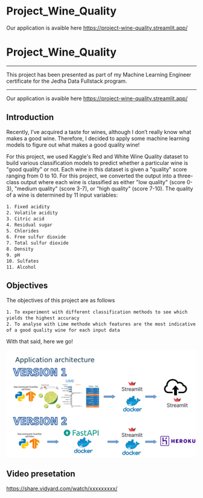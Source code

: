 # Project_Wine_Quality
Our application is avaible here https://project-wine-quality.streamlit.app/


# Project_Wine_Quality
-----------------------------------------------------------------------------------------------------------------------------

This project has been presented as part of my Machine Learning Engineer certificate for the Jedha Data Fullstack program.

-----------------------------------------------------------------------------------------------------------------------------


Our application is avaible here https://project-wine-quality.streamlit.app/

## Introduction

Recently, I’ve acquired a taste for wines, although I don’t really know what makes a good wine. Therefore, I decided to apply some machine learning models to figure out what makes a good quality wine!

For this project, we used Kaggle's Red and White Wine Quality dataset to build various classification models to predict whether a particular wine is "good quality" or not. Each wine in this dataset is given a "quality" score ranging from 0 to 10. For this project, we converted the output into a three-class output where each wine is classified as either "low quality" (score 0-3), "medium quality" (score 3-7), or "high quality" (score 7-10). The quality of a wine is determined by 11 input variables:

    1. Fixed acidity
    2. Volatile acidity
    3. Citric acid
    4. Residual sugar
    5. Chlorides
    6. Free sulfur dioxide
    7. Total sulfur dioxide
    8. Density
    9. pH
    10. Sulfates
    11. Alcohol

## Objectives

The objectives of this project are as follows

    1. To experiment with different classification methods to see which yields the highest accuracy
    2. To analyse with Lime methode which features are the most indicative of a good quality wine for each input data

With that said, here we go!


![Application structure](Structure.png)

## Video presetation

https://share.vidyard.com/watch/xxxxxxxxx/